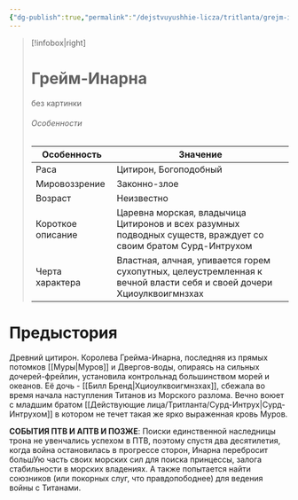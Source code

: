 ```yaml
---
{"dg-publish":true,"permalink":"/dejstvuyushhie-licza/tritlanta/grejm-inarna/","dgPassFrontmatter":true}
---
```


> [!infobox|right]
> # Грейм-Инарна
> без картинки
> ###### Особенности
> | Особенность | Значение |
> | ---- | ---- |
> | Раса | Цитирон, Богоподобный|
> | Мировоззрение |Законно-злое|
> | Возраст |Неизвестно|
> | Короткое описание |Царевна морская, владычица Цитиронов и всех разумных подводных существ, враждует со своим братом Сурд-Интрухом |
> | Черта характера |Властная, алчная, упивается горем сухопутных, целеустремленная к вечной власти себя и своей дочери Хциоулквоигмнзхах|

# Предыстория

Древний цитирон. Королева Грейма-Инарна, последняя из прямых потомков [[Муры\|Муров]] и Двергов-воды, опираясь на сильных дочерей-фрейлин, установила контрольнад большинством морей и океанов. Её дочь - [[Билл Бренд\|Хциоулквоигмнзхах]], сбежала во время начала наступления Титанов из Морского разлома.
Вечно воюет с младшим братом [[Действующие лица/Тритланта/Сурд-Интрух\|Сурд-Интрухом]] в котором не течет такая же ярко выраженная кровь Муров.

**СОБЫТИЯ ПТВ И АПТВ И ПОЗЖЕ**:
Поиски единственной наследницы трона не увенчались успехом в ПТВ, поэтому спустя два десятилетия, когда война остановилась в прогрессе сторон, Инарна перебросит большУю часть своих морских сил для поиска принцессы, залога стабильности в морских владениях. А также попытается найти союзников (или покорных слуг, что правдопободнее) для ведения войны с Титанами.